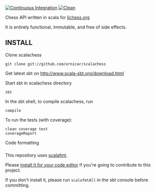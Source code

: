 [![Continuous Integration](https://github.com/ornicar/scalachess/actions/workflows/ci.yml/badge.svg)](https://github.com/ornicar/scalachess/actions/workflows/ci.yml)
[![Clean](https://github.com/ornicar/scalachess/actions/workflows/clean.yml/badge.svg)](https://github.com/ornicar/scalachess/actions/workflows/clean.yml)

Chess API written in scala for [lichess.org](https://lichess.org) 

It is entirely functional, immutable, and free of side effects.

INSTALL
-------

Clone scalachess

    git clone git://github.com/ornicar/scalachess

Get latest sbt on http://www.scala-sbt.org/download.html

Start sbt in scalachess directory

    sbt

In the sbt shell, to compile scalachess, run

    compile

To run the tests (with coverage):

    clean coverage test
    coverageReport

Code formatting
###

This repository uses [scalafmt](https://scalameta.org/scalafmt/).

Please [install it for your code editor](https://scalameta.org/scalafmt/docs/installation.html)
if you're going to contribute to this project.

If you don't install it, please run `scalafmtAll` in the sbt console before committing.
